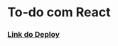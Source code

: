 <h1>
To-do com React
</h1>

<h3><a href="https://to-do-react-gmn-dev.vercel.app/">Link do Deploy</a></h3>
